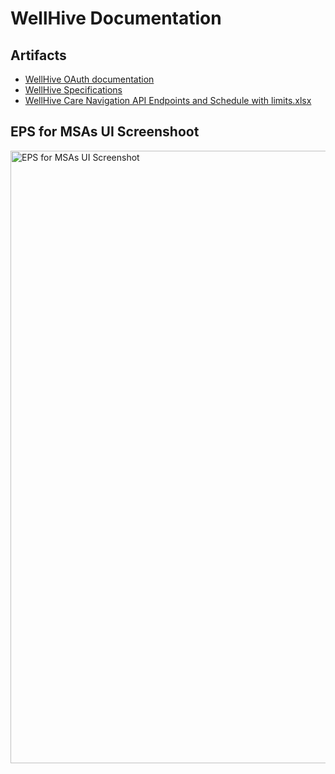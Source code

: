 # WellHive Documentation 

## Artifacts 

- [WellHive OAuth documentation](https://github.com/department-of-veterans-affairs/va.gov-team/blob/master/products/health-care/appointments/va-online-scheduling/initiatives/community-care-direct-scheduling/functionality/wellhive/wellhive-oauth-documentation.md)
- [WellHive Specifications](https://github.com/department-of-veterans-affairs/va.gov-team/blob/master/products/health-care/appointments/va-online-scheduling/initiatives/community-care-direct-scheduling/functionality/wellhive/wellhive-specifications.md)
- [WellHive Care Navigation API Endpoints and Schedule with limits.xlsx](https://github.com/user-attachments/files/16274075/Care.Nav.API.Schedule.xlsx)

## EPS for MSAs UI Screenshoot

<img width="980" alt="EPS for MSAs UI Screenshot" src="https://github.com/department-of-veterans-affairs/va.gov-team/assets/101129355/9a6b1f57-8e94-4ff9-9007-6f016946d2c4">
